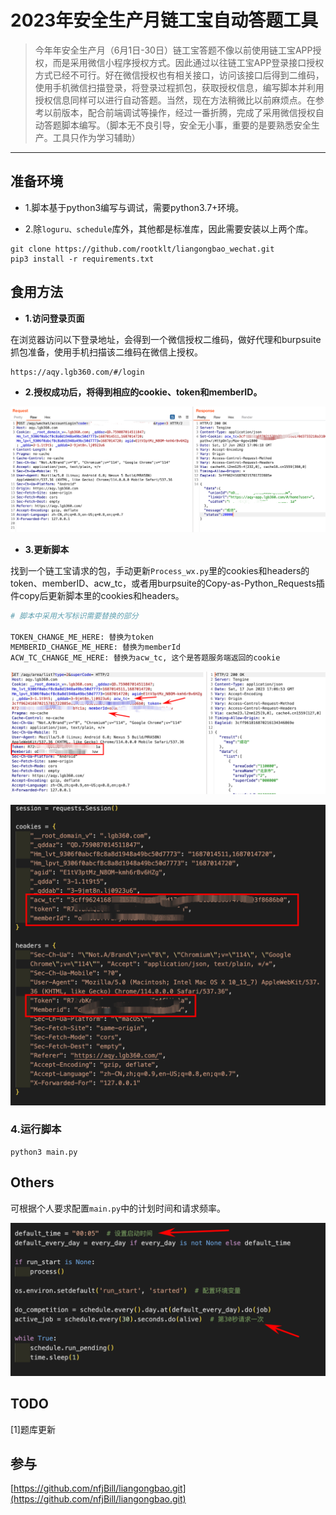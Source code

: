 # 2023年安全生产月链工宝自动答题工具


> 今年年安全生产月（6月1日-30日）链工宝答题不像以前使用链工宝APP授权，而是采用微信小程序授权方式。因此通过以往链工宝APP登录接口授权方式已经不可行。好在微信授权也有相关接口，访问该接口后得到二维码，使用手机微信扫描登录，将登录过程抓包，获取授权信息，编写脚本并利用授权信息同样可以进行自动答题。当然，现在方法稍微比以前麻烦点。在参考以前版本，配合前端调试等操作，经过一番折腾，完成了采用微信授权自动答题脚本编写。（脚本无不良引导，安全无小事，重要的是要熟悉安全生产。工具只作为学习辅助）

---

## 准备环境

+ 1.脚本基于python3编写与调试，需要python3.7+环境。

+ 2.除`loguru、schedule`库外，其他都是标准库，因此需要安装以上两个库。

```
git clone https://github.com/rootklt/liangongbao_wechat.git
pip3 install -r requirements.txt
```


## 食用方法

+ **1.访问登录页面**

在浏览器访问以下登录地址，会得到一个微信授权二维码，做好代理和burpsuite抓包准备，使用手机扫描该二维码在微信上授权。

```
https://aqy.lgb360.com/#/login
```

+ **2.授权成功后，将得到相应的cookie、token和memberID。**

![](./imgs/auth_with_wetch.png)


+ **3.更新脚本**

找到一个链工宝请求的包，手动更新`Process_wx.py`里的cookies和headers的token、memberID、acw_tc，或者用burpsuite的Copy-as-Python_Requests插件copy后更新脚本里的cookies和headers。

```python
# 脚本中采用大写标识需要替换的部分

TOKEN_CHANGE_ME_HERE: 替换为token
MEMBERID_CHANGE_ME_HERE: 替换为memberId
ACW_TC_CHANGE_ME_HERE: 替换为acw_tc, 这个是答题服务端返回的cookie
```

![](./imgs/headers_setting.png)

![](./imgs/script_prop.png)

### 4.运行脚本

```
python3 main.py
```

## Others

可根据个人要求配置`main.py`中的计划时间和请求频率。

![](./imgs/config_schedule.png)

## TODO

[1]题库更新

## 参与

[https://github.com/nfjBill/liangongbao.git](https://github.com/nfjBill/liangongbao.git)